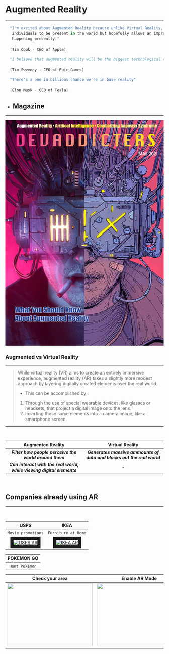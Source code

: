 # **Augmented Reality**
---

```kotlin
  "I'm excited about Augmented Reality because unlike Virtual Reality, which closes the world out, AR allows 
   individuals to be present in the world but hopefully allows an improvement on what's 
   happening presently."

  (Tim Cook - CEO of Apple)
```

```python
  "I believe that augmented reality will be the biggest technological revolution that happens in our lifetimes."

  (Tim Sweeney - CEO of Epic Games)
```

```scala
  "There's a one in billions chance we're in base reality"

  (Elon Musk - CEO of Tesla)
```


* ## Magazine
---

<img src="./images/DEVADDICTERS COVER.png" alt="DEVADDICTERS AR" />

<br />

### Augmented  vs  Virtual Reality
---

>While virtual reality (VR) aims to create an entirely immersive experience, augmented reality (AR) takes a slightly more modest approach by layering digitally created elements over the real world.
> * This can be accomplished by :
> 1. Through the use of special wearable devices, like glasses or headsets, that project a digital image onto the lens.
> 2. Inserting those same elements into a camera image, like a smartphone screen.
---
<br />

| Augmented Reality | Virtual Reality |
| :----------------------------------------------------: | :--------------------------------------: | 
| ***Filter how people perceive the world around them*** | ***Generates massive ammounts of data and blocks out the real world*** |
| ***Can interact with the real world, while viewing digital elements*** | ***-*** |

<br />

## Companies already using AR 
---

<br />

| __USPS__ | __IKEA__ |
| :--------: | :-------: |
|`Movie promotions` | `Furniture at Home` |
| <a href="https://youtu.be/1fT7z892HDM" target="_blank"><img src="http://img.youtube.com/vi/1fT7z892HDM/0.jpg" alt="USPS AR" width="540" height="360" border="10" /> | <a href="https://youtu.be/vDNzTasuYEw" target="_blank"><img src="http://img.youtube.com/vi/vDNzTasuYEw/0.jpg" alt="IKEA AR" width="540" height="360" border="10" /> |
 
 | __POKEMON GO__ |
 | :------------: |
 | `Hunt Pokémon` |
 
 | Check your area | Enable AR Mode | Find the Pokémon | Throw the Poké ball |
 | :-------------: | :-------------------------------: | :-----------------: | :-------------------------------: |
 |<img src="https://d2duuy9yo5pldo.cloudfront.net/niantic/732eb797-4e78-41e0-ab4c-4598745e542e.png" width="270" height="200"/>|<img src="https://d2duuy9yo5pldo.cloudfront.net/niantic/5db24790-9919-4501-86d6-bb3b090c02d3.png" width="270" height="200"/> |<img src="https://d2duuy9yo5pldo.cloudfront.net/niantic/6e9924d3-59f0-447f-a3d7-c61401324429.jpg" width="270" height="200"/> |<img src="https://d2duuy9yo5pldo.cloudfront.net/niantic/cd164a0c-c5c1-4cd0-9efb-c68ccebb5c04.png" width="270" height="200"/> |
 
 <br />
